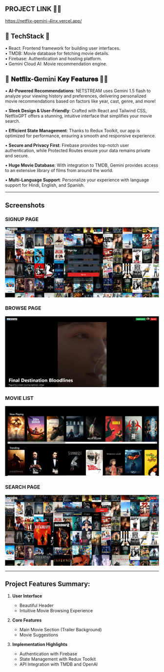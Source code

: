 ## PROJECT LINK 🔗🔗
https://netflix-gemini-4inx.vercel.app/

## 🚀 TechStack 🚀

• React: Frontend framework for building user interfaces.  
• TMDB: Movie database for fetching movie details.  
• Firebase: Authentication and hosting platform.  
• Gemini Cloud AI: Movie recommendation engine.

## 🚀 𝐍𝐞𝐭𝐟𝐥𝐢𝐱-𝐆emini 𝐊𝐞𝐲 𝐅𝐞𝐚𝐭𝐮𝐫𝐞𝐬 🚀🚀

• **AI-Powered Recommendations**: NETSTREAM uses Gemini 1.5 flash to analyze your viewing history and preferences, delivering personalized movie recommendations based on factors like year, cast, genre, and more!

• **Sleek Design & User-Friendly**: Crafted with React and Tailwind CSS, NetflixGPT offers a stunning, intuitive interface that simplifies your movie search.

• **Efficient State Management**: Thanks to Redux Toolkit, our app is optimized for performance, ensuring a smooth and responsive experience.

• **Secure and Privacy First**: Firebase provides top-notch user authentication, while Protected Routes ensure your data remains private and secure.

• **Huge Movie Database**: With integration to TMDB, Gemini provides access to an extensive library of films from around the world.

• **Multi-Language Support**: Personalize your experience with language support for Hindi, English, and Spanish.


---

## Screenshots



### SIGNUP PAGE

![Signup Page](https://github.com/heyayush87/NETSTREAM/blob/5ce3604fbcb6c96b9d640b9584071ff36eec9ef6/Screenshot%202025-06-22%20181623.png)

### BROWSE PAGE

![Browse Page](https://github.com/heyayush87/NETSTREAM/blob/8075241fa9b1e7a8dd6a74b200026ca60a6ed7af/Screenshot%202025-06-22%20181543.png)

### MOVIE LIST

![Movie List](https://github.com/heyayush87/NETSTREAM/blob/9d4230f291950f34c57af5f9247c753f5fa23de4/Screenshot%202025-06-22%20181556.png)

### SEARCH PAGE


![Gemini Suggestion ](https://github.com/heyayush87/NETSTREAM/blob/f68c503694c51a67955801a03b3dd5c2d881b469/Screenshot%202025-06-22%20181610.png)


---

## Project Features Summary:

1. **User Interface**

   - Beautiful Header
   - Intuitive Movie Browsing Experience

2. **Core Features**

   - Main Movie Section (Trailer Background)
   - Movie Suggestions

3. **Implementation Highlights**
   - Authentication with Firebase
   - State Management with Redux Toolkit
   - API Integration with TMDB and OpenAI
